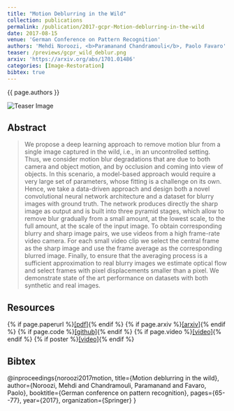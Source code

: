 ```yaml
---
title: "Motion Deblurring in the Wild"
collection: publications
permalink: /publication/2017-gcpr-Motion-deblurring-in-the-wild
date: 2017-08-15
venue: 'German Conference on Pattern Recognition'
authors: 'Mehdi Noroozi, <b>Paramanand Chandramouli</b>, Paolo Favaro'
teaser: /previews/gcpr_wild_deblur.png
arxiv: 'https://arxiv.org/abs/1701.01486'
categories: [Image-Restoration]
bibtex: true
---
```


{{ page.authors }}

<img class="pub_teaser" src="../images/previews/gcpr_wild_deblur.png" alt="Teaser Image" title="teaser" />

## Abstract

>We propose a deep learning approach to remove motion blur from a single image captured in the wild, i.e., in an uncontrolled setting. Thus, we consider motion blur degradations that are due to both camera and object motion, and by occlusion and coming into view of objects. In this scenario, a model-based approach would require a very large set of parameters, whose fitting is a challenge on its own. Hence, we take a data-driven approach and design both a novel convolutional neural network architecture and a dataset for blurry images with ground truth. The network produces directly the sharp image as output and is built into three pyramid stages, which allow to remove blur gradually from a small amount, at the lowest scale, to the full amount, at the scale of the input image. To obtain corresponding blurry and sharp image pairs, we use videos from a high frame-rate video camera. For each small video clip we select the central frame as the sharp image and use the frame average as the corresponding blurred image. Finally, to ensure that the averaging process is a sufficient approximation to real blurry images we estimate optical flow and select frames with pixel displacements smaller than a pixel. We demonstrate state of the art performance on datasets with both synthetic and real images.
## Resources

{% if page.paperurl %}<a href=" {{ page.paperurl }} ">[pdf]</a>{% endif %} {% if page.arxiv %}<a href=" {{ page.arxiv }} ">[arxiv]</a>{% endif %} {% if page.code %}<a href=" {{ page.code }} ">[github]</a>{% endif %} {% if page.video %}<a href=" {{ page.video }} ">[video]</a>{% endif %} {% if poster %}<a href=" {{ page.poster }} ">[video]</a>{% endif %}

## Bibtex

   @inproceedings{noroozi2017motion,
  title={Motion deblurring in the wild},
  author={Noroozi, Mehdi and Chandramouli, Paramanand and Favaro, Paolo},
  booktitle={German conference on pattern recognition},
  pages={65--77},
  year={2017},
  organization={Springer}
}

